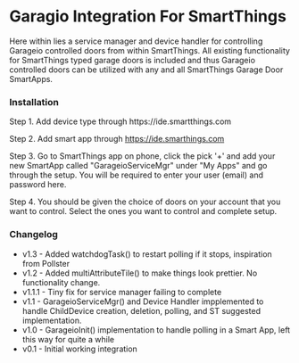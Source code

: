 <h1>Garagio Integration For SmartThings</h1>
Here within lies a service manager and device handler for controlling Garageio controlled doors from within SmartThings.  All existing functionality for SmartThings typed garage doors is included and thus Garageio controlled doors can be utilized with any and all SmartThings Garage Door SmartApps.

<h3>Installation</h3>
Step 1.
Add device type through https://ide.smartthings.com

Step 2. 
Add smart app through https://ide.smarthings.com

Step 3.
Go to SmartThings app on phone, click the pick '+' and add your new SmartApp called "GarageioServiceMgr" under "My Apps" and go through the setup.  You will be required to enter your user (email) and password here.

Step 4.
You should be given the choice of doors on your account that you want to control.  Select the ones you want to control and complete setup.

<h3>Changelog</h3>
<ul>
  <li>v1.3   - Added watchdogTask() to restart polling if it stops, inspiration from Pollster
  <li>v1.2   - Added multiAttributeTile() to make things look prettier. No functionality change.
  <li>v1.1.1 - Tiny fix for service manager failing to complete
  <li>v1.1   - GarageioServiceMgr() and Device Handler impplemented to handle ChildDevice creation, deletion, polling, and ST suggested implementation.</li>
  <li>v1.0   - GarageioInit() implementation to handle polling in a Smart App, left this way for quite a while</li>
  <li>v0.1   - Initial working integration</li>
</ul>
		
